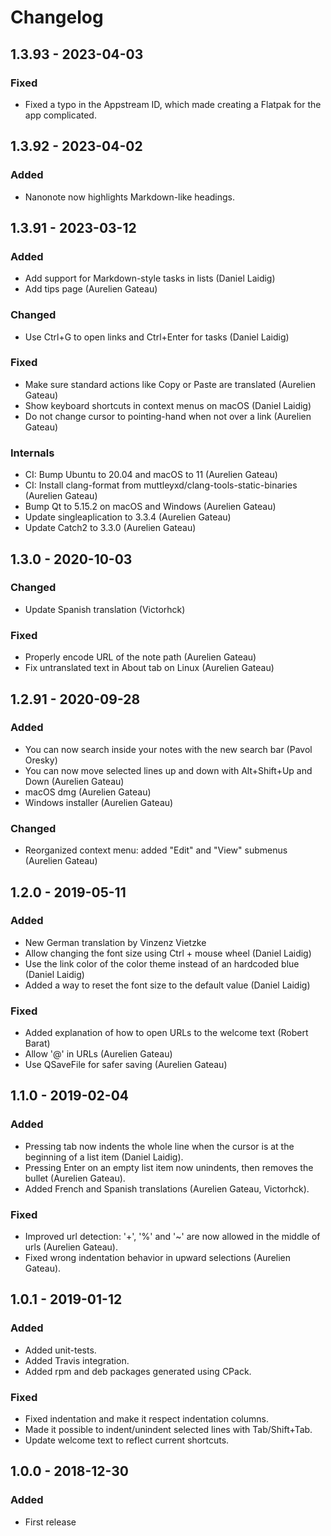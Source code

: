 # Changelog

## 1.3.93 - 2023-04-03

### Fixed

- Fixed a typo in the Appstream ID, which made creating a Flatpak for the app complicated.

## 1.3.92 - 2023-04-02

### Added

- Nanonote now highlights Markdown-like headings.

## 1.3.91 - 2023-03-12

### Added

- Add support for Markdown-style tasks in lists (Daniel Laidig)
- Add tips page (Aurelien Gateau)

### Changed

- Use Ctrl+G to open links and Ctrl+Enter for tasks (Daniel Laidig)

### Fixed

- Make sure standard actions like Copy or Paste are translated (Aurelien Gateau)
- Show keyboard shortcuts in context menus on macOS (Daniel Laidig)
- Do not change cursor to pointing-hand when not over a link (Aurelien Gateau)

### Internals

- CI: Bump Ubuntu to 20.04 and macOS to 11 (Aurelien Gateau)
- CI: Install clang-format from muttleyxd/clang-tools-static-binaries (Aurelien Gateau)
- Bump Qt to 5.15.2 on macOS and Windows (Aurelien Gateau)
- Update singleaplication to 3.3.4 (Aurelien Gateau)
- Update Catch2 to 3.3.0 (Aurelien Gateau)

## 1.3.0 - 2020-10-03

### Changed

- Update Spanish translation (Victorhck)

### Fixed

- Properly encode URL of the note path (Aurelien Gateau)
- Fix untranslated text in About tab on Linux (Aurelien Gateau)

## 1.2.91 - 2020-09-28

### Added

- You can now search inside your notes with the new search bar (Pavol Oresky)
- You can now move selected lines up and down with Alt+Shift+Up and Down (Aurelien Gateau)
- macOS dmg (Aurelien Gateau)
- Windows installer (Aurelien Gateau)

### Changed

- Reorganized context menu: added "Edit" and "View" submenus (Aurelien Gateau)

## 1.2.0 - 2019-05-11

### Added

- New German translation by Vinzenz Vietzke
- Allow changing the font size using Ctrl + mouse wheel (Daniel Laidig)
- Use the link color of the color theme instead of an hardcoded blue (Daniel Laidig)
- Added a way to reset the font size to the default value (Daniel Laidig)

### Fixed

- Added explanation of how to open URLs to the welcome text (Robert Barat)
- Allow '@' in URLs (Aurelien Gateau)
- Use QSaveFile for safer saving (Aurelien Gateau)

## 1.1.0 - 2019-02-04

### Added

- Pressing tab now indents the whole line when the cursor is at the beginning of a list item (Daniel Laidig).
- Pressing Enter on an empty list item now unindents, then removes the bullet (Aurelien Gateau).
- Added French and Spanish translations (Aurelien Gateau, Victorhck).

### Fixed

- Improved url detection: '+', '%' and '~' are now allowed in the middle of urls (Aurelien Gateau).
- Fixed wrong indentation behavior in upward selections (Aurelien Gateau).

## 1.0.1 - 2019-01-12

### Added

- Added unit-tests.
- Added Travis integration.
- Added rpm and deb packages generated using CPack.

### Fixed

- Fixed indentation and make it respect indentation columns.
- Made it possible to indent/unindent selected lines with Tab/Shift+Tab.
- Update welcome text to reflect current shortcuts.

## 1.0.0 - 2018-12-30

### Added

- First release
